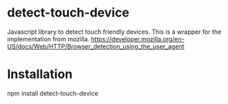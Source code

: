 # detect-touch-device
Javascript library to detect touch friendly devices. This is a wrapper for the implementation from mozilla.
https://developer.mozilla.org/en-US/docs/Web/HTTP/Browser_detection_using_the_user_agent

# Installation
npm install detect-touch-device